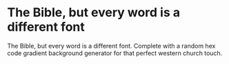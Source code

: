 # The Bible, but every word is a different font
The Bible, but every word is a different font. Complete with a random hex code gradient background generator for that perfect western church touch.
